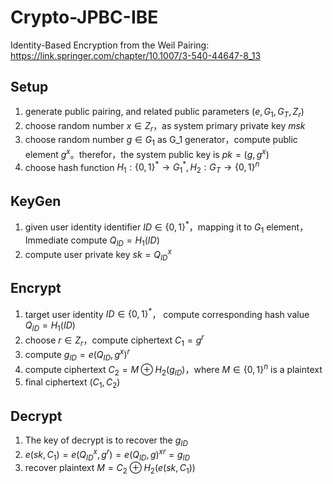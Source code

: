 # Crypto-JPBC-IBE
Identity-Based Encryption from the Weil Pairing: https://link.springer.com/chapter/10.1007/3-540-44647-8_13
## Setup

1. generate public pairing, and related public parameters $(e,G_1,G_T,Z_r)$
2. choose random number $x\in Z_r$，as system primary private key $msk$
3. choose random number $g \in G_1$ as G_1 generator，compute public element $g^x$。therefor，the system public key is $pk = (g,g^x)$
4. choose hash function $H_1:{\{0,1\}}^* \rightarrow G_1^*, H_2:G_T \rightarrow \{0,1\}^n$
## KeyGen

1. given user identity identifier  $ID\in\{0,1\}^*$，mapping it to $G_1$ element，Immediate compute $Q_{ID} = H_1(ID)$
2. compute user private key $sk = Q_{ID}^x$
## Encrypt

1. target user identity $ID\in \{0,1\}^*$， compute corresponding hash value $Q_{ID} = H_1(ID)$
2. choose $r \in Z_r$，compute ciphertext $C_1 = g^r$
3. compute $g_{ID} = e(Q_{ID},g^x)^r$
4. compute ciphertext $C_2 = M \oplus H_2(g_{ID})$，where $M\in \{0,1\}^n$ is a plaintext
5. final ciphertext $(C_1,C_2)$
## Decrypt

1. The key of decrypt is to recover the $g_{ID}$
2. $e(sk,C_1) = e(Q_{ID}^x,g^r) = e(Q_{ID},g)^{xr} = g_{ID}$
3. recover plaintext $M = C_2 \oplus H_2(e(sk,C_1))$
